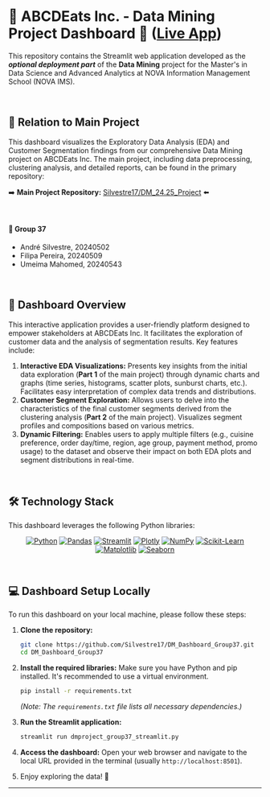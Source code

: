 # 🍕 ABCDEats Inc. - Data Mining Project Dashboard 🚀 ([Live App](https://dm-project-abcdeats-group37.streamlit.app/))

This repository contains the Streamlit web application developed as the ***optional deployment part*** of the **Data Mining** project for the Master's in Data Science and Advanced Analytics at NOVA Information Management School (NOVA IMS).

<br>

## 🔗 Relation to Main Project

This dashboard visualizes the Exploratory Data Analysis (EDA) and Customer Segmentation findings from our comprehensive Data Mining project on ABCDEats Inc. The main project, including data preprocessing, clustering analysis, and detailed reports, can be found in the primary repository:

➡️ **Main Project Repository:** [Silvestre17/DM_24.25_Project](https://github.com/Silvestre17/DM_24.25_Project) ⬅️

<br>

#### 👥 Group 37

-   André Silvestre, 20240502
-   Filipa Pereira, 20240509
-   Umeima Mahomed, 20240543

<br>

## 📍 Dashboard Overview

This interactive application provides a user-friendly platform designed to empower stakeholders at ABCDEats Inc. It facilitates the exploration of customer data and the analysis of segmentation results. Key features include:

1.  **Interactive EDA Visualizations:** Presents key insights from the initial data exploration (**Part 1** of the main project) through dynamic charts and graphs (time series, histograms, scatter plots, sunburst charts, etc.). Facilitates easy interpretation of complex data trends and distributions.
2.  **Customer Segment Exploration:** Allows users to delve into the characteristics of the final customer segments derived from the clustering analysis (**Part 2** of the main project). Visualizes segment profiles and compositions based on various metrics.
3.  **Dynamic Filtering:** Enables users to apply multiple filters (e.g., cuisine preference, order day/time, region, age group, payment method, promo usage) to the dataset and observe their impact on both EDA plots and segment distributions in real-time.

<br>

## 🛠️ Technology Stack

This dashboard leverages the following Python libraries:

<p align="center">
  <a href="https://www.python.org/"><img src="https://img.shields.io/badge/Python-3776AB?style=for-the-badge&logo=python&logoColor=white" alt="Python" /></a>
  <a href="https://pandas.pydata.org/"><img src="https://img.shields.io/badge/Pandas-150458?style=for-the-badge&logo=pandas&logoColor=white" alt="Pandas" /></a>
  <a href="https://www.streamlit.io/"><img src="https://img.shields.io/badge/Streamlit-FF4B4B?style=for-the-badge&logo=streamlit&logoColor=white" alt="Streamlit" /></a>
  <a href="https://www.plotly.com/"><img src="https://img.shields.io/badge/Plotly-3F4F75?style=for-the-badge&logo=plotly&logoColor=white" alt="Plotly" /></a>
  <a href="https://www.numpy.org/"><img src="https://img.shields.io/badge/NumPy-013243?style=for-the-badge&logo=numpy&logoColor=white" alt="NumPy" /></a>
  <a href="https://www.Scikit-Learn.org/"><img src="https://img.shields.io/badge/Scikit_Learn-F7931E?style=for-the-badge&logo=scikit-learn&logoColor=white" alt="Scikit-Learn" /></a>
  <a href="https://www.matplotlib.org/"><img src="https://img.shields.io/badge/Matplotlib-D3D3D3?style=for-the-badge&logo=matplotlib&logoColor=white" alt="Matplotlib" /></a>
  <a href="https://www.seaborn.pydata.org/"><img src="https://img.shields.io/badge/Seaborn-3776AB?style=for-the-badge&logo=seaborn&logoColor=white" alt="Seaborn" /></a>
</p>

<br>

## 💻 Dashboard Setup Locally

To run this dashboard on your local machine, please follow these steps:

1.  **Clone the repository:**
    ```bash
    git clone https://github.com/Silvestre17/DM_Dashboard_Group37.git
    cd DM_Dashboard_Group37
    ```
2.  **Install the required libraries:** Make sure you have Python and pip installed. It's recommended to use a virtual environment.
    ```bash
    pip install -r requirements.txt
    ```
    *(Note: The `requirements.txt` file lists all necessary dependencies.)*

3.  **Run the Streamlit application:**
    ```bash
    streamlit run dmproject_group37_streamlit.py
    ```
4.  **Access the dashboard:** Open your web browser and navigate to the local URL provided in the terminal (usually `http://localhost:8501`).

5.  Enjoy exploring the data! 🎉


---
